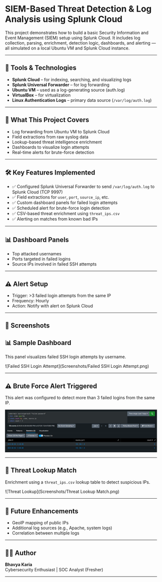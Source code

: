 # SIEM-Based Threat Detection & Log Analysis using Splunk Cloud

This project demonstrates how to build a basic Security Information and Event Management (SIEM) setup using Splunk Cloud. It includes log collection, parsing, enrichment, detection logic, dashboards, and alerting — all simulated on a local Ubuntu VM and Splunk Cloud instance.

---

## 🔧 Tools & Technologies

- **Splunk Cloud** – for indexing, searching, and visualizing logs
- **Splunk Universal Forwarder** – for log forwarding
- **Ubuntu VM** – used as a log-generating source (auth.log)
- **VirtualBox** – for virtualization
- **Linux Authentication Logs** – primary data source (`/var/log/auth.log`)

---

## 🧠 What This Project Covers

- Log forwarding from Ubuntu VM to Splunk Cloud
- Field extractions from raw syslog data
- Lookup-based threat intelligence enrichment
- Dashboards to visualize login attempts
- Real-time alerts for brute-force detection

---

## 🛠️ Key Features Implemented

- ✅ Configured Splunk Universal Forwarder to send `/var/log/auth.log` to Splunk Cloud (TCP 9997)
- ✅ Field extractions for `user`, `port`, `source_ip`, etc.
- ✅ Custom dashboard panels for failed login attempts
- ✅ Scheduled alert for brute-force login detection
- ✅ CSV-based threat enrichment using `threat_ips.csv`
- ✅ Alerting on matches from known bad IPs

---

## 📊 Dashboard Panels

- Top attacked usernames
- Ports targeted in failed logins
- Source IPs involved in failed SSH attempts

---

## ⚠️ Alert Setup

- Trigger: >3 failed login attempts from the same IP
- Frequency: Hourly
- Action: Notify with alert on Splunk Cloud

---

## 📸 Screenshots

## 📊 Sample Dashboard

This panel visualizes failed SSH login attempts by username.

![Failed SSH Login Attempt](Screenshots/Failed SSH Login Attempt.png)

---

## ⚠️ Brute Force Alert Triggered

This alert was configured to detect more than 3 failed logins from the same IP.

![Alert](Screenshots/Brute-ForceAlertTriggered.png)

---

## 🔐 Threat Lookup Match

Enrichment using a `threat_ips.csv` lookup table to detect suspicious IPs.

![Threat Lookup](Screenshots/Threat Lookup Match.png)

---

## 📌 Future Enhancements

- GeoIP mapping of public IPs
- Additional log sources (e.g., Apache, system logs)
- Correlation between multiple logs

---

## 🙋‍♂️ Author

**Bhavya Karia**  
Cybersecurity Enthusiast | SOC Analyst (Fresher)

---
